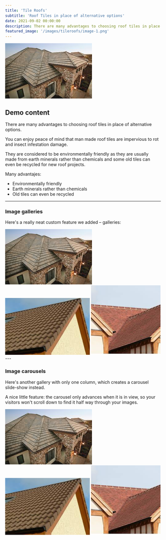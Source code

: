 ```yaml
---
title: 'Tile Roofs'
subtitle: 'Roof Tiles in place of alternative options'
date: 2021-09-02 00:00:00
description: There are many advantages to choosing roof tiles in place of alternative options.
featured_image: '/images/tileroofs/image-1.png'
---
```


![](/images/tileroofs/image-1.png)

## Demo content

There are many advantages to choosing roof tiles in place of alternative options. 

You can enjoy peace of mind that man made roof tiles are impervious to rot and insect infestation damage. 

They are considered to be environmentally friendly as they are usually made from earth minerals rather than chemicals and some old tiles can even be recycled for new roof projects.

Many advantajes:

* Environmentally friendly
* Earth minerals rather than chemicals
* Old tiles can even be recycled

---

### Image galleries

Here's a really neat custom feature we added – galleries:

<div class="gallery" data-columns="3">
	<img src="/images/tileroofs/image-1.png">
	<img src="/images/tileroofs/image-2.png">
	<img src="/images/tileroofs/image-3.png">
</div>
---

### Image carousels

Here's another gallery with only one column, which creates a carousel slide-show instead.

A nice little feature: the carousel only advances when it is in view, so your visitors won't scroll down to find it half way through your images.

<div class="gallery" data-columns="1">
	<img src="/images/tileroofs/image-1.png">
	<img src="/images/tileroofs/image-2.png">
	<img src="/images/tileroofs/image-3.png">
</div>